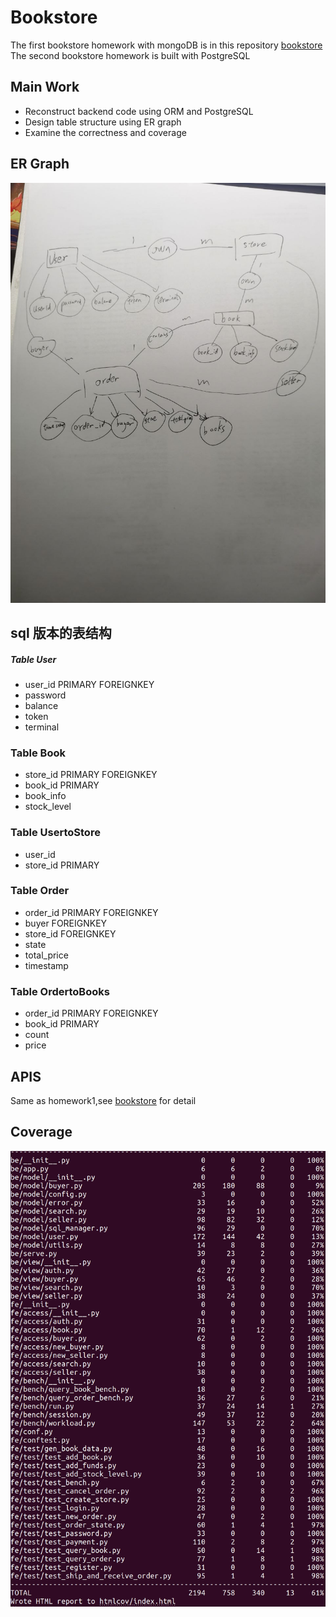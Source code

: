 # Bookstore
The first bookstore homework with mongoDB is in this repository
[bookstore](https://github.com/SiriusNEO/SJTU-CS3952-Database-System)  
The second bookstore homework is built with PostgreSQL 
## Main Work
- Reconstruct backend code using ORM and PostgreSQL
- Design table structure using ER graph
- Examine the correctness and coverage 
## ER Graph
![ER Graph](photos/photo_2023-06-11_20-39-25.jpg)
## sql 版本的表结构

##### Table User
- user_id PRIMARY FOREIGNKEY
- password
- balance
- token
- terminal

### Table Book
- store_id PRIMARY FOREIGNKEY
- book_id PRIMARY
- book_info
- stock_level

### Table UsertoStore
- user_id
- store_id PRIMARY

### Table Order
- order_id PRIMARY FOREIGNKEY
- buyer FOREIGNKEY
- store_id FOREIGNKEY
- state
- total_price
- timestamp

### Table OrdertoBooks
- order_id PRIMARY FOREIGNKEY
- book_id PRIMARY
- count
- price

## APIS
Same as homework1,see [bookstore](https://github.com/SiriusNEO/SJTU-CS3952-Database-System) for detail

## Coverage
![Coverage](photos/Screenshot%20from%202023-06-11%2020-35-58.png)